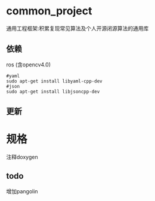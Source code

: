 # common_project
通用工程框架:积累复现常见算法及个人开源闭源算法的通用库

## 依赖
ros (含opencv4.0) 
```shell
#yaml
sudo apt-get install libyaml-cpp-dev
#json
sudo apt-get install libjsoncpp-dev

```
 

## 更新


# 规格  
注释doxygen


## todo
增加pangolin


